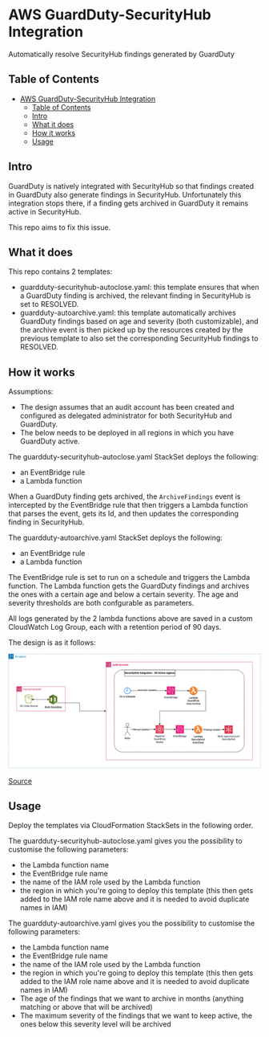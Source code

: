 # AWS GuardDuty-SecurityHub Integration
Automatically resolve SecurityHub findings generated by GuardDuty

## Table of Contents
- [AWS GuardDuty-SecurityHub Integration](#aws-guardduty-securityhub-integration)
  - [Table of Contents](#table-of-contents)
  - [Intro](#intro)
  - [What it does](#what-it-does)
  - [How it works](#how-it-works)
  - [Usage](#usage)

## Intro
GuardDuty is natively integrated with SecurityHub so that findings created in GuardDuty also generate findings in SecurityHub. Unfortunately this integration stops there, if a finding gets archived in GuardDuty it remains active in SecurityHub.

This repo aims to fix this issue.

## What it does
This repo contains 2 templates:
* guardduty-securityhub-autoclose.yaml: this template ensures that when a GuardDuty finding is archived, the relevant finding in SecurityHub is set to RESOLVED.
* guardduty-autoarchive.yaml: this template automatically archives GuardDuty findings based on age and severity (both customizable), and the archive event is then picked up by the resources created by the previous template to also set the corresponding SecurityHub findings to RESOLVED.

## How it works
Assumptions:
* The design assumes that an audit account has been created and configured as delegated administrator for both SecurityHub and GuardDuty.
* The below needs to be deployed in all regions in which you have GuardDuty active.

The guardduty-securityhub-autoclose.yaml StackSet deploys the following:
* an EventBridge rule
* a Lambda function

When a GuardDuty finding gets archived, the `ArchiveFindings` event is intercepted by the EventBridge rule that then triggers a Lambda function that parses the event, gets its Id, and then updates the corresponding finding in SecurityHub.

The guardduty-autoarchive.yaml StackSet deploys the following:
* an EventBridge rule
* a Lambda function

The EventBridge rule is set to run on a schedule and triggers the Lambda function. The Lambda function gets the GuardDuty findings and archives the ones with a certain age and below a certain severity. The age and severity thresholds are both confgurable as parameters.

All logs generated by the 2 lambda functions above are saved in a custom CloudWatch Log Group, each with a retention period of 90 days.

The design is as it follows:

![GuardDuty-SecurityHub Integration Design](images/GuardDuty-SecurityHub-Integration.drawio.png)

[Source](files/images/GuardDuty-SecurityHub-Integration.drawio)

## Usage
Deploy the templates via CloudFormation StackSets in the following order.

The guardduty-securityhub-autoclose.yaml gives you the possibility to customise the following parameters:
* the Lambda function name
* the EventBridge rule name 
* the name of the IAM role used by the Lambda function
* the region in which you're going to deploy this template (this then gets added to the IAM role name above and it is needed to avoid duplicate names in IAM)

The guardduty-autoarchive.yaml gives you the possibility to customise the following parameters:
* the Lambda function name
* the EventBridge rule name 
* the name of the IAM role used by the Lambda function
* the region in which you're going to deploy this template (this then gets added to the IAM role name above and it is needed to avoid duplicate names in IAM)
* The age of the findings that we want to archive in months (anything matching or above that will be archived)
* The maximum severity of the findings that we want to keep active, the ones below this severity level will be archived